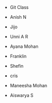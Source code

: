 - Git Class

- Anish N
- Jijo
- Unni A R
- Ayana Mohan
- Franklin 
- Shefin
- cris
- Maneesha Mohan
- Aiswarya S
